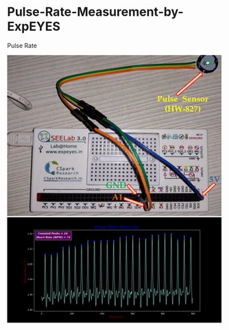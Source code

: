 # Pulse-Rate-Measurement-by-ExpEYES
Pulse Rate

<img src="./Connection.png" alt="Connection" width="500"  title="Connection">
<img src="./Pulse_Rate1.png" alt="Result" width="500"  title="Pulse Rate">
